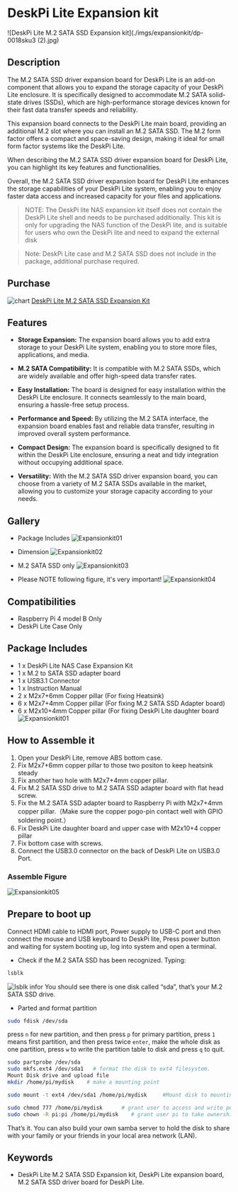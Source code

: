 # DeskPi Lite Expansion kit
![DeskPi Lite M.2 SATA SSD Expansion kit](./imgs/expansionkit/dp-0018sku3 (2).jpg)
## Description 
The M.2 SATA SSD driver expansion board for DeskPi Lite is an add-on component that allows you to expand the storage capacity of your DeskPi Lite enclosure. It is specifically designed to accommodate M.2 SATA solid-state drives (SSDs), which are high-performance storage devices known for their fast data transfer speeds and reliability.

This expansion board connects to the DeskPi Lite main board, providing an additional M.2 slot where you can install an M.2 SATA SSD. The M.2 form factor offers a compact and space-saving design, making it ideal for small form factor systems like the DeskPi Lite.

When describing the M.2 SATA SSD driver expansion board for DeskPi Lite, you can highlight its key features and functionalities.

Overall, the M.2 SATA SSD driver expansion board for DeskPi Lite enhances the storage capabilities of your DeskPi Lite system, enabling you to enjoy faster data access and increased capacity for your files and applications.

> NOTE: The DeskPi lite NAS expansion kit itself does not contain the DeskPi Lite shell and needs to be purchased additionally. This kit is only for upgrading the NAS function of the DeskPi lite, and is suitable for users who own the DeskPi lite and need to expand the external disk

> Note: DeskPi Lite case and M.2 SATA SSD does not include in the package, additional purchase required.

## Purchase 
![chart](./imgs/picomate/shoppingchart.jpg)
[DeskPi Lite M.2 SATA SSD Expansion Kit](https://www.amazon.de/dp/B0C6SSHS65?ref=myi_title_dp)

## Features
* **Storage Expansion:** The expansion board allows you to add extra storage to your DeskPi Lite system, enabling you to store more files, applications, and media.  

* **M.2 SATA Compatibility:**  It is compatible with M.2 SATA SSDs, which are widely available and offer high-speed data transfer rates.

* **Easy Installation:** The board is designed for easy installation within the DeskPi Lite enclosure. It connects seamlessly to the main board, ensuring a hassle-free setup process.

* **Performance and Speed:** By utilizing the M.2 SATA interface, the expansion board enables fast and reliable data transfer, resulting in improved overall system performance.

* **Compact Design:** The expansion board is specifically designed to fit within the DeskPi Lite enclosure, ensuring a neat and tidy integration without occupying additional space.

* **Versatility:** With the M.2 SATA SSD driver expansion board, you can choose from a variety of M.2 SATA SSDs available in the market, allowing you to customize your storage capacity according to your needs.

## Gallery
* Package Includes
![Expansionkit01](./imgs/expansionkit/dp-0018sku2.jpg)

* Dimension
![Expansionkit02](./imgs/expansionkit/dp-0018尺寸图.jpg)

* M.2 SATA SSD only
![Expansionkit03](./imgs/expansionkit/dp-0018sku(3).jpg)
* Please NOTE following figure, it's very important!
![Expansionkit04](./imgs/expansionkit/61xdYc7r6BL._AC_SL1000_.jpg)

## Compatibilities
* Raspberry Pi 4 model B Only
* DeskPi Lite Case Only

## Package Includes
* 1 x DeskPi Lite NAS Case Expansion Kit
* 1 x M.2 to SATA SSD adapter board
* 1 x USB3.1 Connector
* 1 x Instruction Manual
* 2 x M2x7+6mm Copper pillar (For fixing Heatsink)
* 6 x M2x7+4mm Copper pillar (For fixing M.2 SATA SSD Adapter board)
* 6 x M2x10+4mm Copper pillar (For fixing DeskPi Lite daughter board
![Expansionkit01](./imgs/expansionkit/dp-0018sku2.jpg)

## How to Assemble it
1. Open your DeskPi Lite, remove ABS bottom case.
2. Fix M2x7+6mm copper pillar to those two positon to keep heatsink steady
3. Fix another two hole with M2x7+4mm copper pillar.
4. Fix M.2 SATA SSD drive to M.2 SATA SSD adapter board with flat head screw.
5. Fix the M.2 SATA SSD adapter board to Raspberry Pi with M2x7+4mm copper pillar.（Make sure the copper pogo-pin contact well with GPIO soldering point.）
6. Fix DeskPi Lite daughter board and upper case with M2x10+4 copper pillar
7. Fix bottom case with screws.
8. Connect the USB3.0 connector on the back of DeskPi Lite on USB3.0 Port.
### Assemble Figure
![Expansionkit05](./imgs/expansionkit/dp-0018sku（2）.jpg)

## Prepare to boot up
Connect HDMI cable to HDMI port, Power supply to USB-C port and then connect the mouse and USB keyboard to DeskPi lite, Press power button and waiting for system booting up, log into system and open a terminal.

* Check if the M.2 SATA SSD has been recognized.
Typing:
```bash
lsblk
```
![lsblk infor](./imgs/expansionkit/lsblk.png)
You should see there is one disk called “sda”, that’s your M.2 SATA SSD drive.

* Parted and format partition
```bash
sudo fdisk /dev/sda 
```
press `n` for new partition, and then press `p` for primary partition, press `1` means first partition, and then press twice `enter`, make the whole disk as one partition, press `w` to write the partition table to disk and press `q` to quit.
```bash
sudo partprobe /dev/sda 
sudo mkfs.ext4 /dev/sda1   # format the disk to ext4 filesystem.
Mount Disk drive and upload file
mkdir /home/pi/mydisk    # make a mounting point 

sudo mount -t ext4 /dev/sda1 /home/pi/mydisk     #Mount disk to mounting point 

sudo chmod 777 /home/pi/mydisk      # grant user to access and write permisions.
sudo chown -R pi:pi /home/pi/mydisk    # grant user pi to take ownership of the folder.
```
That’s it. You can also build your own samba server to hold the disk to share with your family or your friends in your local area network (LAN).

## Keywords
* DeskPi Lite M.2 SATA SSD Expansion kit, DeskPi Lite expansion board, M.2 SATA SSD driver board for DeskPi Lite.


